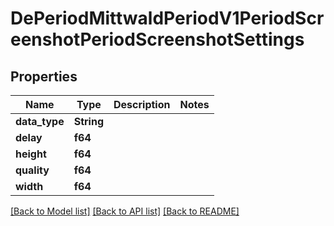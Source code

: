 # DePeriodMittwaldPeriodV1PeriodScreenshotPeriodScreenshotSettings

## Properties

Name | Type | Description | Notes
------------ | ------------- | ------------- | -------------
**data_type** | **String** |  | 
**delay** | **f64** |  | 
**height** | **f64** |  | 
**quality** | **f64** |  | 
**width** | **f64** |  | 

[[Back to Model list]](../README.md#documentation-for-models) [[Back to API list]](../README.md#documentation-for-api-endpoints) [[Back to README]](../README.md)


